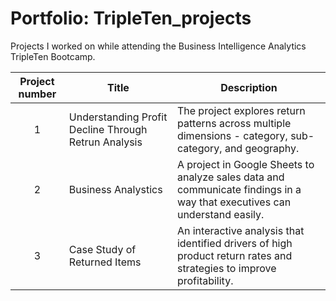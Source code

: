 # Portfolio: TripleTen_projects
Projects I worked on while attending the Business Intelligence Analytics TripleTen Bootcamp.


| Project number | Title | Description |
| :-----------: | ----------- |----------- |
| 1 | Understanding Profit Decline Through Retrun Analysis | The project explores return patterns across multiple dimensions - category, sub-category, and geography.|
| 2 | Business Analystics | A project in Google Sheets to analyze sales data and communicate findings in a way that executives can understand easily. |
| 3 | Case Study of Returned Items | An interactive analysis that identified drivers of high product return rates and strategies to improve profitability.|
